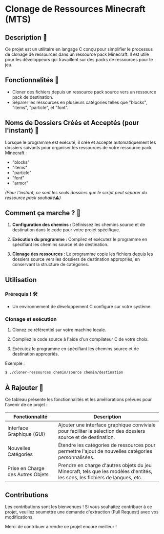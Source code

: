 # Clonage de Ressources Minecraft (MTS)

## Description 📄

Ce projet est un utilitaire en langage C conçu pour simplifier le processus de clonage de ressources dans un ressource pack Minecraft. Il est utile pour les développeurs qui travaillent sur des packs de ressources pour le jeu.

## Fonctionnalités 🚀

- Cloner des fichiers depuis un ressource pack source vers un ressource pack de destination.
- Séparer les ressources en plusieurs catégories telles que "blocks", "items", "particle", et "font".

## Noms de Dossiers Créés et Acceptés (pour l'instant) 📂

Lorsque le programme est exécuté, il crée et accepte automatiquement les dossiers suivants pour organiser les ressources de votre ressource pack Minecraft :

- "blocks"
- "items"
- "particle"
- "font"
- "armor"
  
*(Pour l'instant, ce sont les seuls dossiers que le script peut séparer du ressource pack souhaité⚠️)*

## Comment ça marche ? 🎯

1. **Configuration des chemins :** Définissez les chemins source et de destination dans le code pour votre projet spécifique.

2. **Exécution du programme :** Compilez et exécutez le programme en spécifiant les chemins source et de destination.

3. **Clonage des ressources :** Le programme copie les fichiers depuis les dossiers source vers les dossiers de destination appropriés, en conservant la structure de catégories.

## Utilisation

### Prérequis ! 🛠️

- Un environnement de développement C configuré sur votre système.

### Clonage et exécution

1. Clonez ce référentiel sur votre machine locale.

2. Compilez le code source à l'aide d'un compilateur C de votre choix.

3. Exécutez le programme en spécifiant les chemins source et de destination appropriés.

Exemple :

```bash
$ ./cloner-ressources chemin/source chemin/destination
```

## À Rajouter 📝

Ce tableau présente les fonctionnalités et les améliorations prévues pour l'avenir de ce projet :

| Fonctionnalité           | Description                                                                                              |
|--------------------------|----------------------------------------------------------------------------------------------------------|
| Interface Graphique (GUI)| Ajouter une interface graphique conviviale pour faciliter la sélection des dossiers source et de destination.   |
| Nouvelles Catégories     | Étendre les catégories de ressources pour permettre l'ajout de nouvelles catégories personnalisées.     |
| Prise en Charge des Autres Objets | Prendre en charge d'autres objets du jeu Minecraft, tels que les modèles d'entités, les sons, les fichiers de langues, etc. |

## Contributions

Les contributions sont les bienvenues ! Si vous souhaitez contribuer à ce projet, veuillez soumettre une demande d'extraction (Pull Request) avec vos modifications.

Merci de contribuer à rendre ce projet encore meilleur !
